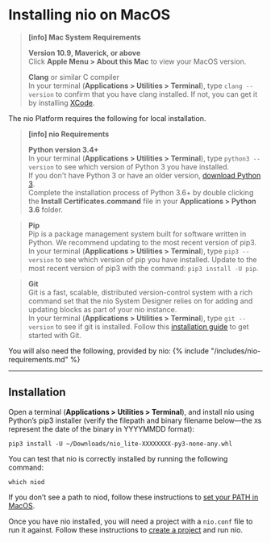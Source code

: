 # Installing nio on <span class="allow-caps">MacOS</span>

> **[info] <span class="allow-caps">Mac</span> System Requirements**
>
> **Version 10.9, Maverick, or above**<br>
> Click **Apple Menu > About this Mac** to view your MacOS version.
>
> **Clang** or similar C compiler<br>
> In your terminal (**Applications > Utilities > Terminal**), type `clang --version` to confirm that you have clang installed. If not, you can get it by
> installing [XCode](https://itunes.apple.com/us/app/xcode/id497799835?mt=12).
>

The nio Platform requires the following for local installation.
> **[info] nio Requirements**
>
> **Python version 3.4+**<br />
>    In your terminal (**Applications > Utilities > Terminal**), type `python3 --version` to see which version of Python 3 you have installed.<br>
>    If you don't have Python 3 or have an older version, [download Python 3](https://www.python.org/downloads/).<br>
>    Complete the installation process of Python 3.6+ by double clicking the **Install Certificates.command** file in your **Applications > Python 3.6** folder.

> **Pip**<br />
>    Pip is a package management system built for software written in Python. We recommend updating to the most recent version of pip3.<br />
>    In your terminal (**Applications > Utilities > Terminal**), type `pip3 --version` to see which version of pip you have installed.
>    Update to the most recent version of pip3 with the command: `pip3 install -U pip`.

> **Git**<br />
>    Git is a fast, scalable, distributed version-control system with a rich command set that the nio System Designer relies on for adding and updating blocks as part of your nio instance.<br />
>    In your terminal (**Applications > Utilities > Terminal**), type `git --version` to see if git is installed.
>    Follow this [installation guide](https://git-scm.com/book/en/v2/Getting-Started-Installing-Git) to get started with Git.
>


You will also need the following, provided by nio:
{% include "/includes/nio-requirements.md" %}

---
## Installation

Open a terminal (**Applications > Utilities > Terminal**), and install nio using Python’s pip3 installer (verify the filepath and binary filename below—the `X`s represent the date of the binary in YYYYMMDD format):
```
pip3 install -U ~/Downloads/nio_lite-XXXXXXXX-py3-none-any.whl
```
You can test that nio is correctly installed by running the following command:
```
which niod
```

If you don’t see a path to niod, follow these instructions to [set your PATH in MacOS](path.md).

Once you have nio installed, you will need a project with a `nio.conf` file to run it against. Follow these instructions to [create a project](/running-nio/locally.md) and run nio.
